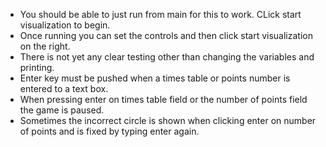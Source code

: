 - You should be able to just run from main for this to work. CLick start visualization to begin.
- Once running you can set the controls and then click start visualization on the right.
- There is not yet any clear testing other than changing the variables and printing.
- Enter key must be pushed when a times table or points number is entered to a text box.
- When pressing enter on times table field or the number of points field the game is paused.
- Sometimes the incorrect circle is shown when clicking enter on number of points and is fixed by typing enter again.
